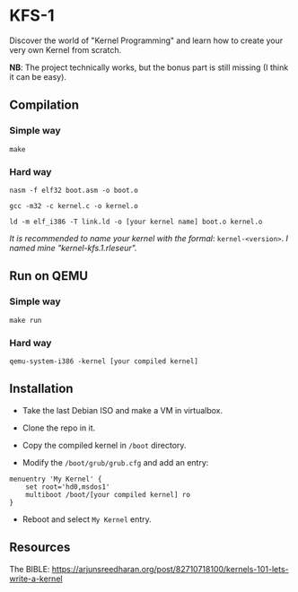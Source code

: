 # KFS-1

Discover the world of "Kernel Programming" and learn how to create your very own Kernel from scratch.

**NB**: The project technically works, but the bonus part is still missing (I think it can be easy).

## Compilation

### Simple way

``make``

### Hard way

``nasm -f elf32 boot.asm -o boot.o``

``gcc -m32 -c kernel.c -o kernel.o``

``ld -m elf_i386 -T link.ld -o [your kernel name] boot.o kernel.o``

<i>It is recommended to name your kernel with the formal</i>: ``kernel-<version>``. <i>I named mine "kernel-kfs.1.rleseur".</i>

## Run on QEMU

### Simple way

``make run``

### Hard way

``qemu-system-i386 -kernel [your compiled kernel]``

## Installation

- Take the last Debian ISO and make a VM in virtualbox.

- Clone the repo in it.

- Copy the compiled kernel in ``/boot`` directory.

- Modify the ``/boot/grub/grub.cfg`` and add an entry:

```
menuentry 'My Kernel' {
	set root='hd0,msdos1'
	multiboot /boot/[your compiled kernel] ro
}
```

- Reboot and select ``My Kernel`` entry.

## Resources

The BIBLE: https://arjunsreedharan.org/post/82710718100/kernels-101-lets-write-a-kernel
